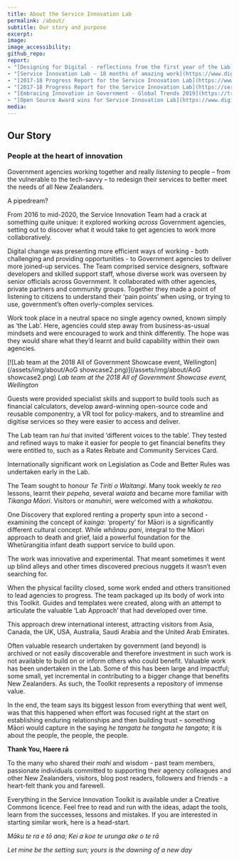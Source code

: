 ```yaml
---
title: About the Service Innovation Lab
permalink: /about/
subtitle: Our story and purpose
excerpt: 
image:
image_accessibility:
github_repo:
report:
- "[Designing for Digital - reflections from the first year of the Lab](https://www.digital.govt.nz/blog/designing-for-digital-reflections-from-the-first-year-of-the-lab/)"
- "[Service Innovation Lab – 18 months of amazing work](https://www.digital.govt.nz/blog/service-innovation-lab-18-months-of-amazing-work/)"
- "[2017-18 Progress Report for the Service Innovation Lab](https://www.digital.govt.nz/blog/2017-18-progress-report-for-the-service-innovation-lab/)"
- "[2017-18 Progress Report for the Service Innovation Lab](https://serviceinnovationlab.github.io/2018/07/01/Lab-Report.html)"
- "[Embracing Innovation in Government - Global Trends 2019](https://trends.oecd-opsi.org/)"
- "[Open Source Award wins for Service Innovation Lab](https://www.digital.govt.nz/blog/open-source-award-wins-for-service-innovation-lab/)"
media:
---
```


## Our Story

### People at the heart of innovation

Government agencies working together and really *listening* to people – from the vulnerable to the tech-savvy –  to redesign their services to better meet the needs of all New Zealanders.

A pipedream?

From 2016 to mid-2020, the Service Innovation Team had a crack at something quite unique: it explored working *across* Government agencies, setting out to discover what it would take to get agencies to work more collaboratively.

Digital change was presenting more efficient ways of working - both challenging and providing opportunities - to Government agencies to deliver more joined-up services.
The Team comprised service designers, software developers and skilled support staff, whose diverse work was overseen by senior officials across Government. It collaborated with other agencies, private partners and community groups. Together they made a point of listening to citizens to understand their ‘pain points’ when using, or trying to use, government’s often overly-complex services.

Work took place in a neutral space no single agency owned, known simply as ‘the Lab’. Here, agencies could step away from business-as-usual mindsets and were encouraged to work and think differently. The hope was they would share what they’d learnt and build capability within their own agencies.

[![Lab team at the 2018 All of Government Showcase event, Wellington](/assets/img/about/AoG showcase2.png)](/assets/img/about/AoG showcase2.png)
*Lab team at the 2018 All of Government Showcase event, Wellington*

Guests were provided specialist skills and support to build tools such as financial calculators, develop award-winning open-source code and reusable componentry, a VR tool for policy-makers, and to streamline and digitise services so they were easier to access and deliver.

The Lab team ran *hui* that invited ‘different voices to the table’. They tested and refined ways to make it easier for people to get financial benefits they were entitled to, such as a Rates Rebate and Community Services Card.

Internationally significant work on Legislation as Code and Better Rules was undertaken early in the Lab.

The Team sought to honour *Te Tiriti o Waitangi*. Many took weekly *te reo* lessons, learnt their *pepeha*, several *waiata* and became more familiar with *Tikanga Māori*. Visitors or *manuhiri*, were welcomed with a *whakatau*.

One Discovery that explored renting a property spun into a second - examining the concept of *kainga*: ‘property’ for Māori is a significantly different cultural concept. While *whānau pani*, integral to the Māori approach to death and grief, laid a powerful foundation for the Whetūrangitia infant death support service to build upon.

The work was innovative and experimental. That meant sometimes it went up blind alleys and other times discovered precious nuggets it wasn’t even searching for.

When the physical facility closed, some work ended and others transitioned to lead agencies to progress. The team packaged up its body of work into this Toolkit. Guides and templates were created, along with an attempt to articulate the valuable ‘Lab Approach’ that had developed over time.

This approach drew international interest, attracting visitors from Asia, Canada, the UK, USA, Australia, Saudi Arabia and the United Arab Emirates.

Often valuable research undertaken by government (and beyond) is archived or not easily discoverable and therefore investment in such work is not available to build on or inform others who could benefit. Valuable work has been undertaken in the Lab. Some of this has been large and impactful; some small, yet incremental in contributing to a bigger change that benefits New Zealanders. As such, the Toolkit represents a repository of immense value.

In the end, the team says its biggest lesson from everything that went well, was that this happened when effort was focused right at the start on establishing enduring relationships and then building trust – something Māori would capture in the saying *he tangata he tangata he tangata*; it is about the people, the people, the people.

**Thank You, Haere rā**

To the many who shared their *mahi* and wisdom - past team members, passionate individuals committed to supporting their agency colleagues and other New Zealanders, visitors, blog post readers, followers and friends - a heart-felt thank you and farewell.

Everything in the Service Innovation Toolkit is available under a Creative Commons licence. Feel free to read and run with the ideas, adapt the tools, learn from the successes, lessons and mistakes. If you are interested in starting similar work, here is a head-start.

*Māku te ra e tō ana;*
*Kei a koe te urunga ake o te rā*

*Let mine be the setting sun;*
*yours is the dawning of a new day*
